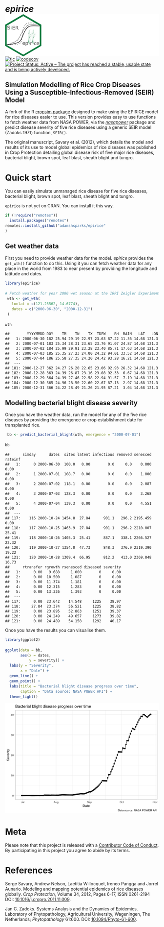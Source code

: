 *epirice* <img img align="right" src="man/figures/logo.png">
================

<!-- badges: start -->

[![tic](https://github.com/adamhsparks/epirice/workflows/tic/badge.svg?branch=main)](https://github.com/adamhsparks/epirice/actions)
[![codecov](https://codecov.io/gh/adamhsparks/epirice/branch/main/graph/badge.svg?token=NWrKsX9MaP)](https://codecov.io/gh/adamhsparks/epirice)
[![Project Status: Active – The project has reached a stable, usable
state and is being actively
developed.](https://www.repostatus.org/badges/latest/active.svg)](https://www.repostatus.org/#active)
<!-- badges: end -->

## Simulation Modelling of Rice Crop Diseases Using a Susceptible-Infectious-Removed (SEIR) Model

A fork of the R [cropsim
package](https://r-forge.r-project.org/R/?group_id=335) designed to make
using the EPIRICE model for rice diseases easier to use. This version
provides easy to use functions to fetch weather data from NASA POWER,
via the [*nasapower*](https://cran.r-project.org/package=nasapower)
package and predict disease severity of five rice diseases using a
generic SEIR model (Zadoks 1971) function, `SEIR()`.

The original manuscript, Savary et al. (2012), which details the model
and results of its use to model global epidemics of rice diseases was
published in Crop Protection detailing global disease risk of five major
rice diseases, bacterial blight, brown spot, leaf blast, sheath blight
and tungro.

# Quick start

You can easily simulate unmanaged rice disease for five rice diseases,
bacterial blight, brown spot, leaf blast, sheath blight and tungro.

`epirice` is not yet on CRAN. You can install it this way.

``` r
if (!require("remotes"))
  install.packages("remotes")
remotes::install_github("adamshsparks/epirice"
)
```

## Get weather data

First you need to provide weather data for the model. *epirice* provides
the `get_wth()` function to do this. Using it you can fetch weather data
for any place in the world from 1983 to near present by providing the
longitude and latitude and dates.

``` r
library(epirice)

# Fetch weather for year 2000 wet season at the IRRI Zeigler Experiment Station
 wth <- get_wth(
   lonlat = c(121.25562, 14.6774),
   dates = c("2000-06-30", "2000-12-31")
 )

wth
```

    ##        YYYYMMDD DOY    TM    TN    TX  TDEW    RH  RAIN   LAT   LON
    ##   1: 2000-06-30 182 25.94 29.19 22.97 23.63 87.22 11.36 14.68 121.3
    ##   2: 2000-07-01 183 25.34 28.31 23.65 23.76 91.07 24.87 14.68 121.3
    ##   3: 2000-07-02 184 25.99 29.91 23.28 23.40 85.71 17.63 14.68 121.3
    ##   4: 2000-07-03 185 25.35 27.23 24.00 24.32 94.01 33.52 14.68 121.3
    ##   5: 2000-07-04 186 25.58 27.35 24.20 24.42 93.28 16.21 14.68 121.3
    ##  ---                                                               
    ## 181: 2000-12-27 362 24.27 26.20 22.65 23.06 92.93 26.32 14.68 121.3
    ## 182: 2000-12-28 363 24.39 26.87 23.16 23.08 92.33  6.67 14.68 121.3
    ## 183: 2000-12-29 364 24.39 27.46 22.58 22.94 91.57  7.19 14.68 121.3
    ## 184: 2000-12-30 365 24.96 28.50 22.60 22.67 87.13  2.97 14.68 121.3
    ## 185: 2000-12-31 366 24.22 28.49 21.26 21.95 87.21  3.04 14.68 121.3

## Modelling bacterial blight disease severity

Once you have the weather data, run the model for any of the five rice
diseases by providing the emergence or crop establishment date for
transplanted rice.

``` r
 bb <- predict_bacterial_blight(wth, emergence = "2000-07-01")

bb
```

    ##      simday      dates  sites latent infectious removed senesced rateinf
    ##   1:      0 2000-06-30  100.0   0.00        0.0     0.0    0.000    0.00
    ##   2:      1 2000-07-01  108.7   0.00        0.0     0.0    1.000    0.00
    ##   3:      2 2000-07-02  118.1   0.00        0.0     0.0    2.087    0.00
    ##   4:      3 2000-07-03  128.3   0.00        0.0     0.0    3.268    0.00
    ##   5:      4 2000-07-04  139.3   0.00        0.0     0.0    4.551    0.00
    ##  ---                                                                    
    ## 117:    116 2000-10-24 1454.8  27.84      901.1   296.2 2195.459    0.00
    ## 118:    117 2000-10-25 1463.9  27.84      901.1   296.2 2210.007   25.41
    ## 119:    118 2000-10-26 1405.3  25.41      887.1   338.1 2266.527   22.32
    ## 120:    119 2000-10-27 1354.0  47.73      848.3   376.9 2319.390   19.22
    ## 121:    120 2000-10-28 1309.4  66.95      812.2   413.0 2369.048   16.73
    ##      rtransfer rgrowth rsenesced diseased severity
    ##   1:      0.00   9.688     1.000        0     0.00
    ##   2:      0.00  10.500     1.087        0     0.00
    ##   3:      0.00  11.374     1.181        0     0.00
    ##   4:      0.00  12.315     1.283        0     0.00
    ##   5:      0.00  13.326     1.393        0     0.00
    ##  ---                                              
    ## 117:      0.00  23.642    14.548     1225    38.97
    ## 118:     27.84  23.374    56.521     1225    38.82
    ## 119:      0.00  23.895    52.863     1251    39.37
    ## 120:      0.00  24.249    49.657     1273    39.82
    ## 121:      0.00  24.489    54.158     1292    40.17

Once you have the results you can visualise them.

``` r
library(ggplot2)

ggplot(data = bb,
       aes(x = dates,
           y = severity)) +
  labs(y = "Severity",
       x = "Date") +
  geom_line() +
  geom_point() +
  labs(title = "Bacterial blight disease progress over time",
       caption = "Data source: NASA POWER API") +
  theme_light()
```

![](README_files/figure-gfm/plot_severity-1.png)<!-- -->

# Meta

Please note that this project is released with a [Contributor Code of
Conduct](CONDUCT.md). By participating in this project you agree to
abide by its terms.

# References

Serge Savary, Andrew Nelson, Laetitia Willocquet, Ireneo Pangga and
Jorrel Aunario. Modeling and mapping potential epidemics of rice
diseases globally. *Crop Protection*, Volume 34, 2012, Pages 6-17, ISSN
0261-2194 DOI:
[10.1016/j.cropro.2011.11.009](https://doi.org/10.1016/j.cropro.2011.11.009).

Jan C. Zadoks. Systems Analysis and the Dynamics of Epidemics.
Laboratory of Phytopathology, Agricultural University, Wageningen, The
Netherlands; *Phytopathology* 61:600. DOI:
[10.1094/Phyto-61-600](https://doi.org/10.1094/Phyto-61-600).
